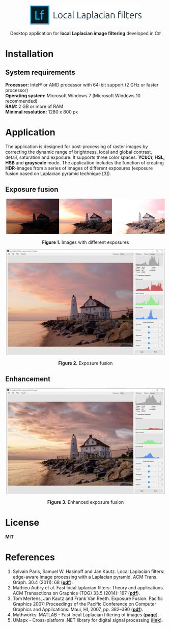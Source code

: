 <p align="center"><img width="70%" src="docs/llf_main.png" /></p>
<p align="center"> Desktop application for <b>local Laplacian image filtering</b> developed in C# </p>   

# Installation
## System requirements
**Processor:** Intel® or AMD processor with 64-bit support (2 GHz or faster processor)  
**Operating system:** Microsoft Windows 7 (Microsoft Windows 10 recommended)  
**RAM:** 2 GB or more of RAM  
**Minimal resolution:** 1280 x 800 px  

# Application
The application is designed for post-processing of raster images by correcting the dynamic range of brightness, local and global contrast, detail, saturation and exposure. It supports three color spaces: **YCbCr, HSL, HSB** and **grayscale** mode. The application includes the function of creating **HDR**-images from a series of images of different exposures (exposure fusion based on Laplacian pyramid technique [3]).  

## Exposure fusion
<p align="center"><img width="33%" src="samples/exposure_fusion/lighthouse_1.jpg"/><img width="33%" src="samples/exposure_fusion/lighthouse_2.jpg"/><img width="33%" src="samples/exposure_fusion/lighthouse_3.jpg"/></p>  
<p align="center"><b>Figure 1.</b> Images with different exposures</p>  
   
<p align="center"><img width="99%" src="docs/examples/fused.jpg"/></p>  
<p align="center"><b>Figure 2.</b> Exposure fusion</p>  

## Enhancement
<p align="center"><img width="99%" src="docs/examples/enhanced.jpg"/></p>  
<p align="center"><b>Figure 3.</b> Enhanced exposure fusion</p>   

# License
**MIT**  

# References
1. Sylvain Paris, Samuel W. Hasinoff and Jan Kautz. Local Laplacian filters: edge-aware image processing with a Laplacian pyramid, ACM Trans. Graph. 30.4 (2011): 68 ([**pdf**](https://people.csail.mit.edu/sparis/publi/2011/siggraph/Paris_11_Local_Laplacian_Filters_lowres.pdf)).
2. Mathieu Aubry et al. Fast local laplacian filters: Theory and applications. ACM Transactions on Graphics (TOG) 33.5 (2014): 167 ([**pdf**](https://www.researchgate.net/publication/281950861_Fast_Local_Laplacian_Filters_Theory_and_Applications)).
3. Tom Mertens, Jan Kautz and Frank Van Reeth. Exposure Fusion. Pacific Graphics 2007: Proceedings of the Pacific Conference on Computer Graphics and Applications. Maui, HI, 2007, pp. 382–390 ([**pdf**](https://web.stanford.edu/class/cs231m/project-1/exposure-fusion.pdf)).
4. Mathworks: MATLAB - Fast local Laplacian filtering of images ([**page**](https://www.mathworks.com/help/images/ref/locallapfilt.html)).
5. UMapx - Cross-platform .NET library for digital signal processing ([**link**](https://github.com/asiryan/UMapx)).
